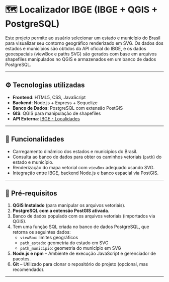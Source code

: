 # 🗺️ Localizador IBGE (IBGE + QGIS + PostgreSQL)

Este projeto permite ao usuário selecionar um estado e município do Brasil para visualizar seu contorno geográfico renderizado em SVG. Os dados dos estados e municípios são obtidos da API oficial do IBGE, e os dados geoespaciais (viewBox e paths SVG) são gerados com base em arquivos shapefiles manipulados no QGIS e armazenados em um banco de dados PostgreSQL.

---

## ⚙️ Tecnologias utilizadas

- **Frontend**: HTML5, CSS, JavaScript 
- **Backend**: Node.js + Express + Sequelize
- **Banco de Dados**: PostgreSQL com extensão PostGIS
- **GIS**: QGIS para manipulação de shapefiles
- **API Externa**: [IBGE - Localidades](https://servicodados.ibge.gov.br/api/docs/localidades)

---

## 🧠 Funcionalidades

- Carregamento dinâmico dos estados e municípios do Brasil.
- Consulta ao banco de dados para obter os caminhos vetoriais (`path`) do estado e município.
- Renderização do mapa vetorial com `viewBox` adequado usando SVG.
- Integração entre IBGE, backend Node.js e banco espacial via PostGIS.

---

## 🔧 Pré-requisitos

1. **QGIS Instalado** (para manipular os arquivos vetoriais).
2. **PostgreSQL com a extensão PostGIS ativada**.
3. Banco de dados populado com os arquivos vetoriais (importados via QGIS).
4. Tem uma função SQL criada no banco de dados PostgreSQL, que retorna os seguintes dados:
   - `viewBox`: limites geográficos
   - `path_estado`: geometria do estado em SVG
   - `path_municipio`: geometria do município em SVG
5. **Node.js e npm** – Ambiente de execução JavaScript e gerenciador de pacotes.
6. **Git** – Utilizado para clonar o repositório do projeto (opcional, mas recomendado).


---
